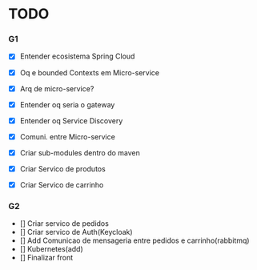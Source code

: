 # TODO

### G1
- [X] Entender ecosistema Spring Cloud
- [X] Oq e bounded Contexts em Micro-service
- [X] Arq de micro-service?
- [X] Entender oq seria o gateway
- [X] Entender oq Service Discovery
- [X] Comuni. entre Micro-service
- [X] Criar sub-modules dentro do maven
- [X] Criar Servico de produtos
- [X] Criar Servico de carrinho


### G2
- [] Criar servico de pedidos
- [] Criar servico de Auth(Keycloak)
- [] Add Comunicao de mensageria entre pedidos e carrinho(rabbitmq)
- [] Kubernetes(add)
- [] Finalizar front